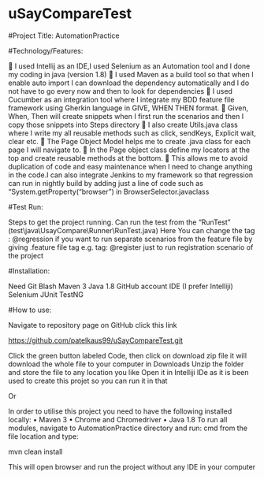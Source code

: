 # uSayCompareTest
#Project Title: AutomationPractice

#Technology/Features: 

	I used Intellij as an IDE,I used Selenium as an Automation tool and I done my coding in java (version 1.8)
	I used Maven as a build tool so that when I enable auto import I can download the dependency automatically and I do not have to go every now and then to look for dependencies 
	I used Cucumber as an integration tool where I integrate my BDD feature file framework using Gherkin language in GIVE, WHEN THEN format.
	Given, When, Then will create snippets when I first run the scenarios and then I copy those snippets into Steps directory
	I also create Utils.java class where I write my all reusable methods such as click, sendKeys, Explicit wait, clear etc.
	The Page Object Model helps me to create .java class for each page I will navigate to.
	In the Page object class define my locators at the top and create reusable methods at the bottom.
	This allows me to avoid duplication of code and easy maintenance when I need to change anything in the code.I can also integrate Jenkins to my framework so that regression can run in nightly build by adding just a line of code such as “System.getProperty(“browser”) in BrowserSelector.javaclass

#Test Run:

Steps to get the project running.
Can run the test from the “RunTest” (test\java\UsayCompare\Runner\RunTest.java) 
Here You can change the tag : @regression if you want to run separate scenarios from the feature file by giving .feature file tag e.g. tag: @register  just to run registration scenario of the project

#Installation:

Need Git Blash
Maven 3 
Java 1.8
GitHub account
IDE (I prefer Intelliji) 
Selenium
JUnit
TestNG

#How to use:

Navigate to repository page on GitHub click this link 

https://github.com/patelkaus99/uSayCompareTest.git

Click the green button labeled Code, then click on download zip file it will download the whole file to your computer in Downloads
Unzip the folder and store the file to any location you like
Open it in Intelliji IDe as it is been used to create this projet so you can run it in that 

Or

In order to utilise this project you need to have the following installed locally:
•	Maven 3
•	Chrome and Chromedriver 
•	Java 1.8
To run all modules, navigate to AutomationPractice directory and run: cmd from the file location and type:

mvn clean install

This will open browser and run the project without any IDE in your computer
